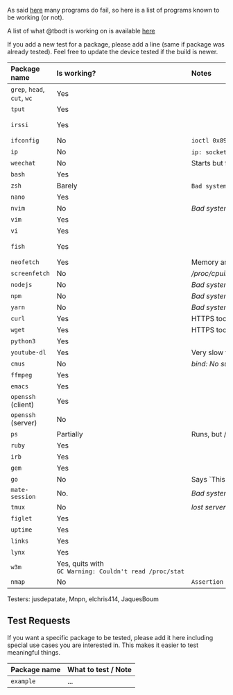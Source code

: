 As said [here](https://github.com/tbodt/ish/wiki/FAQ#q-x-does-not-work) many programs do fail, so here is a list of programs known to be working (or not).

A list of what @tbodt is working on is available [here](https://github.com/tbodt/ish/projects/7)

If you add a new test for a package, please add a line (same if package was already tested). Feel free to update the device tested if the build is newer.

| Package name | Is working? | Notes | iSH version number |
|:-|:-|:-|:-|
| `grep`, `head`, `cut`, `wc` |Yes||33|
| `tput` |Yes||33|
| `irssi` |Yes|| 38 (unreleased) |
| `ifconfig` |No| `ioctl 0x8912 failed: Invalid argument` | 33 |
| `ip` | No | `ip: socket(AF_NETLINK,3,0): Invalid argument` (`ip route get 1`) | 33 |
| `weechat` | No | Starts but fails  |35|
| `bash` | Yes || 33 |
| `zsh` | Barely | `Bad system call` after running a command| 33 |
| `nano` | Yes ||33|
| `nvim` | No | _Bad system call_ |34|
| `vim` | Yes ||33|
| `vi` | Yes ||33|
| `fish` | Yes ||38 (unreleased)|
| `neofetch` | Yes | Memory and Uptime and broken|33|
| `screenfetch` | No | _/proc/cpuinfo: No such file or directory_ |33|
| `nodejs` | No | _Bad system call_ |33|
| `npm` | No | _Bad system call_ |33|
| `yarn` | No | _Bad system call_ |33|
| `curl` | Yes | HTTPS too |33|
| `wget` | Yes | HTTPS too |33|
| `python3` | Yes ||33|
| `youtube-dl` | Yes | Very slow to start |35|
| `cmus` | No | _bind: No such file or directory_ |33|
| `ffmpeg` | Yes | |35|
| `emacs` | Yes ||36|
| `openssh` (client)| Yes | |31|
| `openssh` (server)| No | |31|
| `ps` | Partially | Runs, but /proc is empty. |34|
| `ruby` | Yes ||34|
| `irb` | Yes ||35|
| `gem` | Yes ||38|
| `go` | No | Says `This program can only be run on processors with MMX support. |34|
| `mate-session`| No. | _Bad system call_. |37|
| `tmux` | No | _lost server_ |37|
| `figlet` | Yes | |40|
| `uptime` | Yes | |40|
| `links` | Yes |  |40|
| `lynx` | Yes ||40|
| `w3m` | Yes, quits with `GC Warning: Couldn't read /proc/stat` ||40|
|`nmap`| No | `Assertion failed: res > 7 (nsock_pool.c: nsock_library_initialize: 307)` | 40|

Testers:
jusdepatate, Mnpn, elchris414, JaquesBoum


## Test Requests

If you want a specific package to be tested, please add it here including special use cases you are interested in. This makes it easier to test meaningful things.

| Package name  | What to test / Note        | 
| :-------------|:---------------------------|
| `example`     | ...   |                   